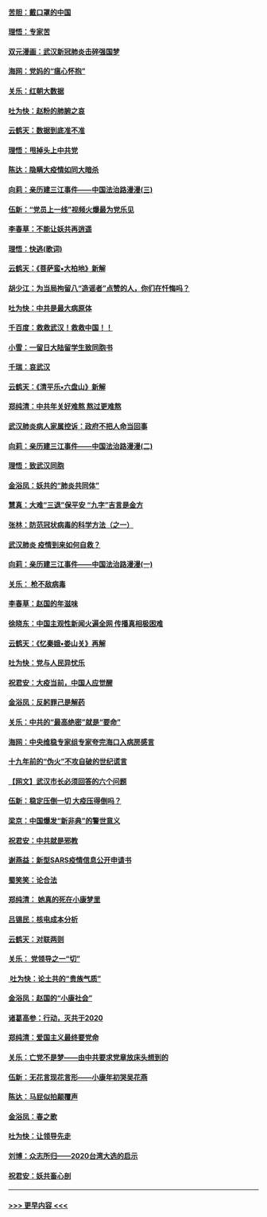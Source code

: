 #### [苦胆：戴口罩的中国](../pages/nsc993/n11845576.md?t=02051431) 
#### [理悟：专家苦](../pages/nsc993/n11845564.md?t=02051431) 
#### [双元漫画：武汉新冠肺炎击碎强国梦](../pages/nsc993/n11843320.md?t=02051431) 
#### [海网：党妈的“瘟心怀抱”](../pages/nsc993/n11840740.md?t=02051431) 
#### [关乐：红朝大数据](../pages/nsc993/n11840675.md?t=02051431) 
#### [吐为快：赵粉的肺腑之哀](../pages/nsc993/n11840618.md?t=02051431) 
#### [云鹤天：数据到底准不准](../pages/nsc993/n11840325.md?t=02051431) 
#### [理悟：甩掉头上中共党](../pages/nsc993/n11838826.md?t=02051431) 
#### [陈达：隐瞒大疫情如同大暗杀](../pages/nsc993/n11838771.md?t=02051431) 
#### [向莉：亲历建三江事件——中国法治路漫漫(三)](../pages/nsc993/n11831825.md?t=02051431) 
#### [伍新：“党员上一线”视频火爆最为党乐见](../pages/nsc993/n11838200.md?t=02051431) 
#### [李春草：不能让妖共再逍遥](../pages/nsc993/n11838102.md?t=02051431) 
#### [理悟：快逃(歌词)](../pages/nsc993/n11838083.md?t=02051431) 
#### [云鹤天：《菩萨蛮▪大柏地》新解](../pages/nsc993/n11838059.md?t=02051431) 
#### [胡少江：为当局拘留八“造谣者”点赞的人，你们在忏悔吗？](../pages/nsc993/n11836801.md?t=02051431) 
#### [吐为快：中共是最大病原体](../pages/nsc993/n11836748.md?t=02051431) 
#### [千百度：救救武汉！救救中国！！](../pages/nsc993/n11836145.md?t=02051431) 
#### [小雪：一留日大陆留学生致同胞书](../pages/nsc993/n11834624.md?t=02051431) 
#### [千瑞：哀武汉](../pages/nsc993/n11833647.md?t=02051431) 
#### [云鹤天：《清平乐▪六盘山》新解](../pages/nsc993/n11833611.md?t=02051431) 
#### [郑纯清：中共年关好难熬 熬过更难熬](../pages/nsc993/n11833489.md?t=02051431) 
#### [武汉肺炎病人家属控诉：政府不把人命当回事](../pages/nsc993/n11833205.md?t=02051431) 
#### [向莉：亲历建三江事件——中国法治路漫漫(二)](../pages/nsc993/n11829102.md?t=02051431) 
#### [理悟：致武汉同胞](../pages/nsc993/n11831522.md?t=02051431) 
#### [金浴凤：妖共的“肺炎共同体”](../pages/nsc993/n11829448.md?t=02051431) 
#### [慧真：大难“三退”保平安 “九字”吉言是金方](../pages/nsc993/n11829501.md?t=02051431) 
#### [张林：防范冠状病毒的科学方法（之一）](../pages/nsc993/n11828618.md?t=02051431) 
#### [武汉肺炎 疫情到来如何自救？](../pages/nsc993/n11827632.md?t=02051431) 
#### [向莉：亲历建三江事件——中国法治路漫漫(一)](../pages/nsc993/n11827190.md?t=02051431) 
#### [关乐： 枪不敌病毒](../pages/nsc993/n11826746.md?t=02051431) 
#### [李春草：赵国的年滋味](../pages/nsc993/n11826321.md?t=02051431) 
#### [徐晓东：中国主观性新闻火遍全网 传播真相极困难](../pages/nsc993/n11826508.md?t=02051431) 
#### [云鹤天：《忆秦娥▪娄山关》再解](../pages/nsc993/n11824682.md?t=02051431) 
#### [吐为快：党与人民异忧乐](../pages/nsc993/n11824660.md?t=02051431) 
#### [祝君安：大疫当前，中国人应觉醒](../pages/nsc993/n11821946.md?t=02051431) 
#### [金浴凤：反躬罪己是解药](../pages/nsc993/n11820280.md?t=02051431) 
#### [关乐：中共的“最高绝密”就是“要命”](../pages/nsc993/n11816946.md?t=02051431) 
#### [海网：中央维稳专家组专家夸完海口入病房感言](../pages/nsc993/n11815138.md?t=02051431) 
#### [十九年前的“伪火”不攻自破的世纪谎言](../pages/nsc993/n11813238.md?t=02051431) 
#### [【网文】武汉市长必须回答的六个问题](../pages/nsc993/n11813848.md?t=02051431) 
#### [伍新：稳定压倒一切 大疫压得倒吗？](../pages/nsc993/n11812634.md?t=02051431) 
#### [梁京：中国爆发“新非典”的警世意义](../pages/nsc993/n11812554.md?t=02051431) 
#### [祝君安：中共就是邪教](../pages/nsc993/n11812431.md?t=02051431) 
#### [谢燕益：新型SARS疫情信息公开申请书](../pages/nsc993/n11808840.md?t=02051431) 
#### [蜀笑笑：论合法](../pages/nsc993/n11808064.md?t=02051431) 
#### [郑纯清： 她真的死在小康梦里](../pages/nsc993/n11806623.md?t=02051431) 
#### [吕锡民：核电成本分析](../pages/nsc993/n11806284.md?t=02051431) 
#### [云鹤天：对联两则](../pages/nsc993/n11805957.md?t=02051431) 
#### [关乐： 党领导之一“切”](../pages/nsc993/n11804505.md?t=02051431) 
#### [ 吐为快：论土共的“贵族气质”](../pages/nsc993/n11804490.md?t=02051431) 
#### [金浴凤：赵国的“小康社会”](../pages/nsc993/n11804452.md?t=02051431) 
#### [诸葛高参：行动，灭共于2020](../pages/nsc993/n11804120.md?t=02051431) 
#### [郑纯清：爱国主义最终要党命](../pages/nsc993/n11802197.md?t=02051431) 
#### [关乐：亡党不是梦——由中共要求党章放床头想到的](../pages/nsc993/n11802156.md?t=02051431) 
#### [伍新：无花言现花言形——小康年初哭吴花燕](../pages/nsc993/n11800044.md?t=02051431) 
#### [陈达：马屁似拍颠覆声](../pages/nsc993/n11800010.md?t=02051431) 
#### [金浴凤：春之歌](../pages/nsc993/n11797687.md?t=02051431) 
#### [吐为快：让领导先走](../pages/nsc993/n11797512.md?t=02051431) 
#### [刘博：众志所归——2020台湾大选的启示](../pages/nsc993/n11796878.md?t=02051431) 
#### [祝君安：妖共畜心剖](../pages/nsc993/n11794273.md?t=02051431) 

----
#### [ >>> 更早内容 <<< ](../indexes/nsc993-earlier.md)
